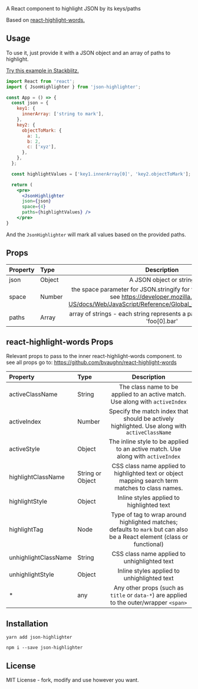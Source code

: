 A React component to highlight JSON by its keys/paths

Based on [react-highlight-words.](https://github.com/bvaughn/react-highlight-words)

## Usage

To use it, just provide it with a JSON object and an array of paths  to highlight.

[Try this example in Stackblitz.](https://stackblitz.com/edit/json-highlighter-example)

```jsx
import React from 'react';
import { JsonHighlighter } from 'json-highlighter';

const App = () => {
  const json = {
    key1: {
      innerArray: ['string to mark'],
    },
    key2: {
      objectToMark: {
        a: 1,
        b: 2,
        c: ['xyz'],
      },
    },
  };

  const highlightValues = ['key1.innerArray[0]', 'key2.objectToMark'];

  return (
    <pre>
      <JsonHighlighter
      json={json}
      space={4} 
      paths={highlightValues} />
    </pre>
}

``` 

And the `JsonHighlighter` will mark all values based on the provided paths.

## Props

| Property | Type | Description |
|:---|:---|:---:|
| json | Object | A JSON object or string |
| space | Number | the space parameter for JSON.stringify for the final textual result. see https://developer.mozilla.org/en-US/docs/Web/JavaScript/Reference/Global_Objects/JSON/stringify |
| paths | Array<String> | array of strings - each string represents a path inside the json. e.g: 'foo[0].bar' |

## react-highlight-words Props

Relevant props to pass to the inner react-highlight-words component.
to see all props go to: https://github.com/bvaughn/react-highlight-words

| Property | Type | Description |
|:---|:---|:---:|
| activeClassName | String | The class name to be applied to an active match. Use along with `activeIndex` |
| activeIndex | Number | Specify the match index that should be actively highlighted. Use along with `activeClassName` |
| activeStyle | Object | The inline style to be applied to an active match. Use along with `activeIndex` |
| highlightClassName | String or Object | CSS class name applied to highlighted text or object mapping search term matches to class names. |
| highlightStyle | Object | Inline styles applied to highlighted text |
| highlightTag | Node | Type of tag to wrap around highlighted matches; defaults to `mark` but can also be a React element (class or functional) |
| unhighlightClassName | String | CSS class name applied to unhighlighted text |
| unhighlightStyle | Object | Inline styles applied to unhighlighted text |
| * | any | Any other props (such as `title` or `data-*`) are applied to the outer/wrapper `<span>` |

## Installation
```
yarn add json-highlighter
```

```
npm i --save json-highlighter
```

## License
MIT License - fork, modify and use however you want.
